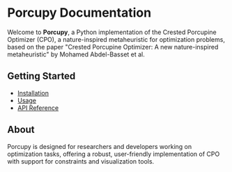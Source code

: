 # Porcupy Documentation

Welcome to **Porcupy**, a Python implementation of the Crested Porcupine Optimizer (CPO), a nature-inspired metaheuristic for optimization problems, based on the paper "Crested Porcupine Optimizer: A new nature-inspired metaheuristic" by Mohamed Abdel-Basset et al.

## Getting Started

- [Installation](installation.md)
- [Usage](user_guide.md)
- [API Reference](api_reference.md)

## About

Porcupy is designed for researchers and developers working on optimization tasks, offering a robust, user-friendly implementation of CPO with support for constraints and visualization tools.